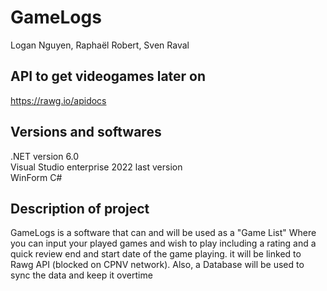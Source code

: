 # GameLogs

Logan Nguyen, Raphaël Robert, Sven Raval

## API to get videogames later on
https://rawg.io/apidocs


## Versions and softwares

.NET version 6.0  
Visual Studio enterprise 2022 last version  
WinForm C#  

## Description of project 

GameLogs is a software that can and will be used as a "Game List" Where you can input your played games and wish to play including a rating and a quick review end and start date of the game playing. it will be linked to Rawg API (blocked on CPNV network). Also, a Database will be used to sync the data and keep it overtime
